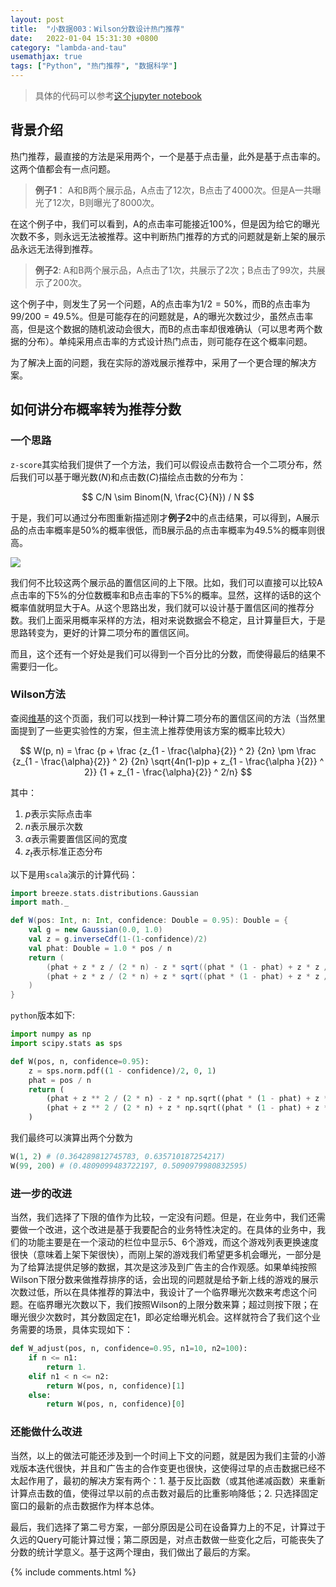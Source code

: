 ```yaml
---
layout: post
title:  "小数据003：Wilson分数设计热门推荐"
date:   2022-01-04 15:31:30 +0800
category: "lambda-and-tau"
usemathjax: true
tags: ["Python", "热门推荐", "数据科学"]
---
```




> 具体的代码可以参考[这个jupyter notebook](https://3gee.me/notebooks/wilson_recommender_notebook.html)

## 背景介绍

热门推荐，最直接的方法是采用两个，一个是基于点击量，此外是基于点击率的。这两个值都会有一点问题。


> **例子1**： A和B两个展示品，A点击了12次，B点击了4000次。但是A一共曝光了12次，B则曝光了8000次。


在这个例子中，我们可以看到，A的点击率可能接近100%，但是因为给它的曝光次数不多，则永远无法被推荐。这中判断热门推荐的方式的问题就是新上架的展示品永远无法得到推荐。


> **例子2**: A和B两个展示品，A点击了1次，共展示了2次；B点击了99次，共展示了200次。


这个例子中，则发生了另一个问题，A的点击率为$1/2 =50\%$，而B的点击率为$99/200 = 49.5\%$。但是可能存在的问题就是，A的曝光次数过少，虽然点击率高，但是这个数据的随机波动会很大，而B的点击率却很难确认（可以思考两个数据的分布）。单纯采用点击率的方式设计热门点击，则可能存在这个概率问题。

为了解决上面的问题，我在实际的游戏展示推荐中，采用了一个更合理的解决方案。

## 如何讲分布概率转为推荐分数

### 一个思路

`z-score`其实给我们提供了一个方法，我们可以假设点击数符合一个二项分布，然后我们可以基于曝光数($N$)和点击数($C$)描绘点击数的分布为：

$$
C/N \sim Binom(N, \frac{C}{N}) / N
$$

于是，我们可以通过分布图重新描述刚才**例子2**中的点击结果，可以得到，A展示品的点击率概率是50%的概率很低，而B展示品的点击率概率为49.5%的概率则很高。

![](https://3gee.me/_images/wilson_ab.png)

我们何不比较这两个展示品的置信区间的上下限。比如，我们可以直接可以比较A点击率的下5%的分位数概率和B点击率的下5%的概率。显然，这样的话B的这个概率值就明显大于A。从这个思路出发，我们就可以设计基于置信区间的推荐分数。我们上面采用概率采样的方法，相对来说数据会不稳定，且计算量巨大，于是思路转变为，更好的计算二项分布的置信区间。

而且，这个还有一个好处是我们可以得到一个百分比的分数，而使得最后的结果不需要归一化。

### Wilson方法

查阅[维基](https://en.wikipedia.org/wiki/Binomial_proportion_confidence_interval)的这个页面，我们可以找到一种计算二项分布的置信区间的方法（当然里面提到了一些更实验性的方案，但主流上推荐使用该方案的概率比较大）

$$
W(p, n) = \frac {p + \frac {z_{1 - \frac{\alpha}{2}} ^ 2} {2n} \pm \frac {z_{1 - \frac{\alpha}{2}} ^ 2} {2n} \sqrt{4n(1-p)p + z_{1 - \frac{\alpha }{2}} ^ 2}} {1 + z_{1 - \frac{\alpha}{2}}  ^ 2/n}
$$

其中：

1. $p$表示实际点击率
2. $n$表示展示次数
3. $\alpha$表示需要置信区间的宽度
4. $z_t$表示标准正态分布

以下是用`scala`演示的计算代码：

```scala
import breeze.stats.distributions.Gaussian
import math._

def W(pos: Int, n: Int, confidence: Double = 0.95): Double = {
    val g = new Gaussian(0.0, 1.0)
    val z = g.inverseCdf(1-(1-confidence)/2)
    val phat: Double = 1.0 * pos / n
    return (
        (phat + z * z / (2 * n) - z * sqrt((phat * (1 - phat) + z * z / (4.0 * n)) / n)) / (1.0 + z * z / n),
        (phat + z * z / (2 * n) + z * sqrt((phat * (1 - phat) + z * z / (4.0 * n)) / n)) / (1.0 + z * z / n)
    )
}
```

`python`版本如下:

```python
import numpy as np
import scipy.stats as sps

def W(pos, n, confidence=0.95):
    z = sps.norm.pdf((1 - confidence)/2, 0, 1)
    phat = pos / n
    return (
        (phat + z ** 2 / (2 * n) - z * np.sqrt((phat * (1 - phat) + z ** 2 / (4 * n)) / n)) / (1 + z ** 2 / n),
        (phat + z ** 2 / (2 * n) + z * np.sqrt((phat * (1 - phat) + z ** 2 / (4 * n)) / n)) / (1 + z ** 2 / n)
    )
```


我们最终可以演算出两个分数为

```python
W(1, 2) # (0.364289812745783, 0.635710187254217)
W(99, 200) # (0.4809099483722197, 0.5090979980832595)
```

### 进一步的改进

当然，我们选择了下限的值作为比较，一定没有问题。但是，在业务中，我们还需要做一个改进，这个改进是基于我要配合的业务特性决定的。在具体的业务中，我们的功能主要是在一个滚动的栏位中显示5、6个游戏，而这个游戏列表更换速度很快（意味着上架下架很快），而刚上架的游戏我们希望更多机会曝光，一部分是为了给算法提供足够的数据，其次是这涉及到广告主的合作观感。如果单纯按照Wilson下限分数来做推荐排序的话，会出现的问题就是给予新上线的游戏的展示次数过低，所以在具体推荐的算法中，我设计了一个临界曝光次数来考虑这个问题。在临界曝光次数以下，我们按照Wilson的上限分数来算；超过则按下限；在曝光很少次数时，其分数固定在1，即必定给曝光机会。这样就符合了我们这个业务需要的场景，具体实现如下：

```python
def W_adjust(pos, n, confidence=0.95, n1=10, n2=100):
    if n <= n1:
        return 1.
    elif n1 < n <= n2:
        return W(pos, n, confidence)[1]
    else:
        return W(pos, n, confidence)[0]
```

### 还能做什么改进

当然，以上的做法可能还涉及到一个时间上下文的问题，就是因为我们主营的小游戏版本迭代很快，并且和广告主的合作变更也很快，这使得过早的点击数据已经不太起作用了，最初的解决方案有两个：1. 基于反比函数（或其他递减函数）来重新计算点击数的值，使得过早以前的点击数对最后的比重影响降低；2. 只选择固定窗口的最新的点击数据作为样本总体。

最后，我们选择了第二号方案，一部分原因是公司在设备算力上的不足，计算过于久远的Query可能计算过慢；第二原因是，对点击数做一些变化之后，可能丧失了分数的统计学意义。基于这两个理由，我们做出了最后的方案。

{% include comments.html %}